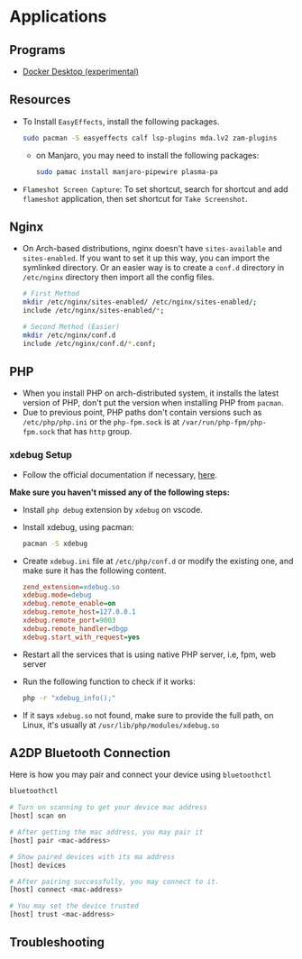 # Applications

## Programs

- [Docker Desktop (experimental)](https://docs.docker.com/desktop/install/archlinux/)

## Resources

- To Install `EasyEffects`, install the following packages.

  ```bash
  sudo pacman -S easyeffects calf lsp-plugins mda.lv2 zam-plugins
  ```

  - on Manjaro, you may need to install the following packages:

    ```bash
    sudo pamac install manjaro-pipewire plasma-pa
    ```

- `Flameshot Screen Capture`: To set shortcut, search for shortcut and add
  `flameshot` application, then set shortcut for `Take Screenshot`.

## Nginx

- On Arch-based distributions, nginx doesn't have `sites-available` and
  `sites-enabled`. If you want to set it up this way, you can import the
  symlinked directory. Or an easier way is to create a `conf.d` directory in
  `/etc/nginx` directory then import all the config files.

  ```bash
  # First Method
  mkdir /etc/nginx/sites-enabled/ /etc/nginx/sites-enabled/;
  include /etc/nginx/sites-enabled/*;

  # Second Method (Easier)
  mkdir /etc/nginx/conf.d
  include /etc/nginx/conf.d/*.conf;
  ```

## PHP

- When you install PHP on arch-distributed system, it installs the latest
  version of PHP, don't put the version when installing PHP from `pacman`.
- Due to previous point, PHP paths don't contain versions such as
  `/etc/php/php.ini` or the `php-fpm.sock` is at `/var/run/php-fpm/php-fpm.sock`
  that has `http` group.

### xdebug Setup

- Follow the official documentation if necessary,
  [here](https://xdebug.org/docs/install).

**Make sure you haven't missed any of the following steps:**

- Install `php debug` extension by `xdebug` on vscode.
- Install xdebug, using pacman:

  ```bash
  pacman -S xdebug
  ```

- Create `xdebug.ini` file at `/etc/php/conf.d` or modify the existing one, and
  make sure it has the following content.

  ```ini
  zend_extension=xdebug.so
  xdebug.mode=debug
  xdebug.remote_enable=on
  xdebug.remote_host=127.0.0.1
  xdebug.remote_port=9003
  xdebug.remote_handler=dbgp
  xdebug.start_with_request=yes
  ```

- Restart all the services that is using native PHP server, i.e, fpm, web server

- Run the following function to check if it works:

  ```bash
  php -r "xdebug_info();"
  ```

- If it says `xdebug.so` not found, make sure to provide the full path, on
  Linux, it's usually at `/usr/lib/php/modules/xdebug.so`

## A2DP Bluetooth Connection

Here is how you may pair and connect your device using `bluetoothctl`

```bash
bluetoothctl

# Turn on scanning to get your device mac address
[host] scan on

# After getting the mac address, you may pair it
[host] pair <mac-address>

# Show paired devices with its ma address
[host] devices

# After pairing successfully, you may connect to it.
[host] connect <mac-address>

# You may set the device trusted
[host] trust <mac-address>
```

## Troubleshooting
